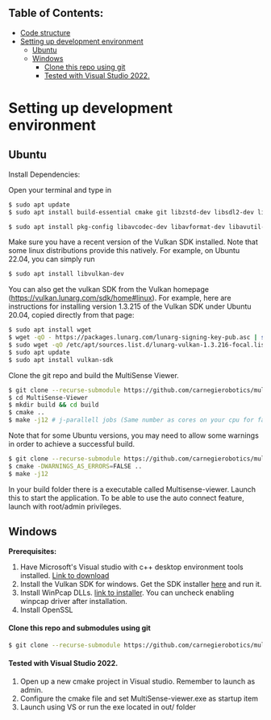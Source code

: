 ## Table of Contents:
- [Code structure](#code-structure)
- [Setting up development environment](#setting-up-development-environment)
    * [Ubuntu](#ubuntu)
    * [Windows](#windows)
        - [Clone this repo using git](#clone-this-repo-using-git)
        - [Tested with Visual Studio 2022.](#tested-with-visual-studio-2022)



# Setting up development environment
## Ubuntu
Install Dependencies:

Open your terminal and type in
```sh
$ sudo apt update
$ sudo apt install build-essential cmake git libzstd-dev libsdl2-dev libgl1-mesa-glx libgl1-mesa-dev libvulkan1 libvulkan-dev libassimp-dev opencl-c-headers libfmt-dev libgtk-3-dev

$ sudo apt install pkg-config libavcodec-dev libavformat-dev libavutil-dev libswscale-dev libtbb-dev libssl-dev libwebp-dev libsystemd-dev
```
Make sure you have a recent version of the Vulkan SDK installed.  Note that some linux distributions provide this natively.  For example, on Ubuntu 22.04, you can simply run
```sh
$ sudo apt install libvulkan-dev
```
You can also get the vulkan SDK from the Vulkan homepage (https://vulkan.lunarg.com/sdk/home#linux).  For example, here are instructions for installing version 1.3.215 of the Vulkan SDK under Ubuntu 20.04, copied directly from that page:
```sh
$ sudo apt install wget
$ wget -qO - https://packages.lunarg.com/lunarg-signing-key-pub.asc | sudo apt-key add -
$ sudo wget -qO /etc/apt/sources.list.d/lunarg-vulkan-1.3.216-focal.list https://packages.lunarg.com/vulkan/1.3.216/lunarg-vulkan-1.3.216-focal.list
$ sudo apt update
$ sudo apt install vulkan-sdk
```
Clone the git repo and build the MultiSense Viewer.
```sh
$ git clone --recurse-submodule https://github.com/carnegierobotics/multisense_viewer
$ cd MultiSense-Viewer
$ mkdir build && cd build
$ cmake ..
$ make -j12 # j-parallell jobs (Same number as cores on your cpu for faster compile)
```
Note that for some Ubuntu versions, you may need to allow some warnings in order to achieve a successful build.
```sh
$ git clone --recurse-submodule https://github.com/carnegierobotics/multisense_viewer
$ cmake -DWARNINGS_AS_ERRORS=FALSE ..
$ make -j12
```

In your build folder there is a executable called Multisense-viewer. Launch this to start the application.
To be able to use the auto connect feature, launch with root/admin privileges.

## Windows
<b> Prerequisites: </b>

1. Have Microsoft's Visual studio with c++ desktop environment tools installed. [Link to download](https://visualstudio.microsoft.com/vs/) <br/>
2. Install the Vulkan SDK for windows. Get the SDK installer [here](https://sdk.lunarg.com/sdk/download/1.3.216.0/windows/VulkanSDK-1.3.216.0-Installer.exe) and run it. <br/>
3. Install WinPcap DLLs. [link to installer](https://www.winpcap.org/install/bin/WinPcap_4_1_3.exe). You can uncheck enabling winpcap driver after installation.
4. Install OpenSSL

#### Clone this repo and submodules using git
``` sh
$ git clone --recurse-submodule https://github.com/carnegierobotics/multisense_viewer
```
#### Tested with Visual Studio 2022.
1. Open up a new cmake project in Visual studio. Remember to launch as admin.
2. Configure the cmake file and set MultiSense-viewer.exe as startup item
3. Launch using VS or run the exe located in out/ folder

